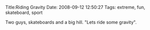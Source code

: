 Title:Riding Gravity
Date: 2008-09-12 12:50:27
Tags: extreme, fun, skateboard, sport

Two guys, skateboards and a big hill. "Lets ride some gravity".

